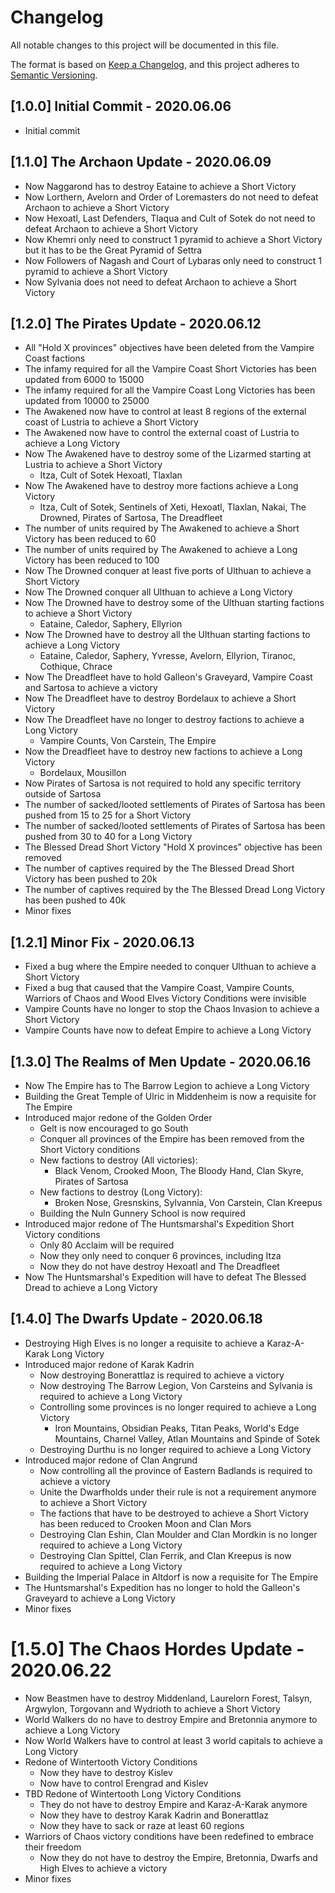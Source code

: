 # Changelog
All notable changes to this project will be documented in this file.

The format is based on [Keep a Changelog](https://keepachangelog.com/en/1.0.0/),
and this project adheres to [Semantic Versioning](https://semver.org/spec/v2.0.0.html).

## [1.0.0] Initial Commit - 2020.06.06

- Initial commit

## [1.1.0] The Archaon Update - 2020.06.09

- Now Naggarond has to destroy Eataine to achieve a Short Victory
- Now Lorthern, Avelorn and Order of Loremasters do not need to defeat Archaon to achieve a Short Victory
- Now Hexoatl, Last Defenders, Tlaqua and Cult of Sotek do not need to defeat Archaon to achieve a Short Victory
- Now Khemri only need to construct 1 pyramid to achieve a Short Victory but it has to be the Great Pyramid of Settra
- Now Followers of Nagash and Court of Lybaras only need to construct 1 pyramid to achieve a Short Victory
- Now Sylvania does not need to defeat Archaon to achieve a Short Victory

## [1.2.0] The Pirates Update - 2020.06.12

- All "Hold X provinces" objectives have been deleted from the Vampire Coast factions
- The infamy required for all the Vampire Coast Short Victories has been updated from 6000 to 15000
- The infamy required for all the Vampire Coast Long Victories has been updated from 10000 to 25000
- The Awakened now have to control at least 8 regions of the external coast of Lustria to achieve a Short Victory
- The Awakened now have to control the external coast of Lustria to achieve a Long Victory
- Now The Awakened have to destroy some of the Lizarmed starting at Lustria to achieve a Short Victory
    - Itza, Cult of Sotek Hexoatl, Tlaxlan
- Now The Awakened have to destroy more factions achieve a Long Victory
    - Itza, Cult of Sotek, Sentinels of Xeti, Hexoatl, Tlaxlan, Nakai, The Drowned, Pirates of Sartosa, The Dreadfleet
- The number of units required by The Awakened to achieve a Short Victory has been reduced to 60
- The number of units required by The Awakened to achieve a Long Victory has been reduced to 100
- Now The Drowned conquer at least five ports of Ulthuan to achieve a Short Victory
- Now The Drowned conquer all Ulthuan to achieve a Long Victory
- Now The Drowned have to destroy some of the Ulthuan starting factions to achieve a Short Victory
    - Eataine, Caledor, Saphery, Ellyrion
- Now The Drowned have to destroy all the Ulthuan starting factions to achieve a Long Victory
    - Eataine, Caledor, Saphery, Yvresse, Avelorn, Ellyrion, Tiranoc, Cothique, Chrace
- Now The Dreadfleet have to hold Galleon's Graveyard, Vampire Coast and Sartosa to achieve a victory
- Now The Dreadfleet have to destroy Bordelaux to achieve a Short Victory
- Now The Dreadfleet have no longer to destroy factions to achieve a Long Victory
    - Vampire Counts, Von Carstein, The Empire
- Now the Dreadfleet have to destroy new factions to achieve a Long Victory
    - Bordelaux, Mousillon
- Now Pirates of Sartosa is not required to hold any specific territory outside of Sartosa
- The number of sacked/looted settlements of Pirates of Sartosa has been pushed from 15 to 25 for a Short Victory
- The number of sacked/looted settlements of Pirates of Sartosa has been pushed from 30 to 40 for a Long Victory
- The Blessed Dread Short Victory "Hold X provinces" objective has been removed
- The number of captives required by the The Blessed Dread Short Victory has been pushed to 20k
- The number of captives required by the The Blessed Dread Long Victory has been pushed to 40k
- Minor fixes

## [1.2.1] Minor Fix - 2020.06.13

- Fixed a bug where the Empire needed to conquer Ulthuan to achieve a Short Victory
- Fixed a bug that caused that the Vampire Coast, Vampire Counts, Warriors of Chaos and Wood Elves Victory Conditions were invisible
- Vampire Counts have no longer to stop the Chaos Invasion to achieve a Short Victory
- Vampire Counts have now to defeat Empire to achieve a Long Victory

## [1.3.0] The Realms of Men Update - 2020.06.16

- Now The Empire has to The Barrow Legion to achieve a Long Victory
- Building the Great Temple of Ulric in Middenheim is now a requisite for The Empire
- Introduced major redone of the Golden Order
    - Gelt is now encouraged to go South
    - Conquer all provinces of the Empire has been removed from the Short Victory conditions
    - New factions to destroy (All victories):
        - Black Venom, Crooked Moon, The Bloody Hand, Clan Skyre, Pirates of Sartosa
    - New factions to destroy (Long Victory):
        - Broken Nose, Gresnskins, Sylvannia, Von Carstein, Clan Kreepus
    - Building the Nuln Gunnery School is now required
- Introduced major redone of The Huntsmarshal's Expedition Short Victory conditions
    - Only 80 Acclaim will be required
    - Now they only need to conquer 6 provinces, including Itza
    - Now they do not have destroy Hexoatl and The Dreadfleet
- Now The Huntsmarshal's Expedition will have to defeat The Blessed Dread to achieve a Long Victory

## [1.4.0] The Dwarfs Update - 2020.06.18

- Destroying High Elves is no longer a requisite to achieve a Karaz-A-Karak Long Victory
- Introduced major redone of Karak Kadrin
    - Now destroying Bonerattlaz is required to achieve a victory
    - Now destroying The Barrow Legion, Von Carsteins and Sylvania is required to achieve a Long Victory
    - Controlling some provinces is no longer required to achieve a Long Victory
        - Iron Mountains, Obsidian Peaks, Titan Peaks, World's Edge Mountains, Charnel Valley, Atlan Mountains and Spinde of Sotek
    - Destroying Durthu is no longer required to achieve a Long Victory
- Introduced major redone of Clan Angrund
    - Now controlling all the province of Eastern Badlands is required to achieve a victory
    - Unite the Dwarfholds under their rule is not a requirement anymore to achieve a Short Victory
    - The factions that have to be destroyed to achieve a Short Victory has been reduced to Crooken Moon and Clan Mors
    - Destroying Clan Eshin, Clan Moulder and Clan Mordkin is no longer required to achieve a Long Victory
    - Destroying Clan Spittel, Clan Ferrik, and Clan Kreepus is now required to achieve a Long Victory
- Building the Imperial Palace in Altdorf is now a requisite for The Empire
- The Huntsmarshal's Expedition has no longer to hold the Galleon's Graveyard to achieve a Long Victory
- Minor fixes

# [1.5.0] The Chaos Hordes Update - 2020.06.22

- Now Beastmen have to destroy Middenland, Laurelorn Forest, Talsyn, Argwylon, Torgovann and Wydrioth to achieve a Short Victory
- World Walkers do no have to destroy Empire and Bretonnia anymore to achieve a Long Victory
- Now World Walkers have to control at least 3 world capitals to achieve a Long Victory
- Redone of Wintertooth Victory Conditions
    - Now they have to destroy Kislev
    - Now have to control Erengrad and Kislev
- TBD Redone of Wintertooth Long Victory Conditions
    - They do not have to destroy Empire and Karaz-A-Karak anymore
    - Now they have to destroy Karak Kadrin and Bonerattlaz
    - Now they have to sack or raze at least 60 regions
- Warriors of Chaos victory conditions have been redefined to embrace their freedom
    - Now they do not have to destroy the Empire, Bretonnia, Dwarfs and High Elves to achieve a victory
- Minor fixes
